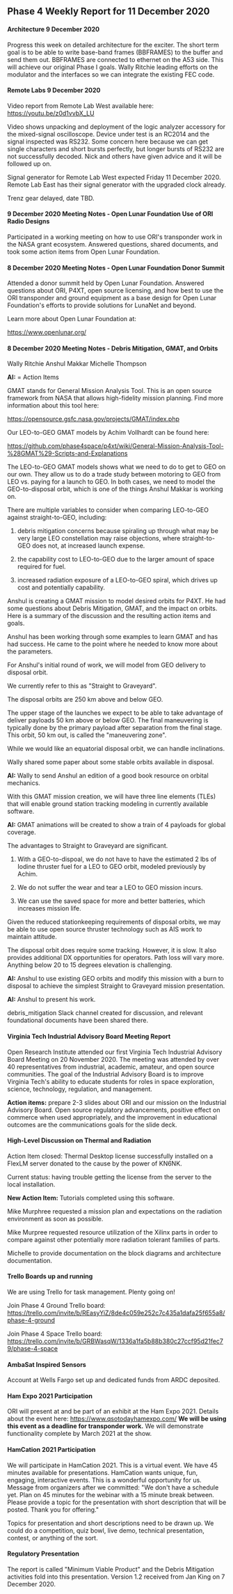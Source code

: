 ## Phase 4 Weekly Report for 11 December 2020

#### Architecture 9 December 2020

Progress this week on detailed architecture for the exciter. The short term goal is to be able to write base-band frames (BBFRAMES) to the buffer and send them out. BBFRAMES are connected to ethernet on the A53 side. This will achieve our original Phase I goals. Wally Ritchie leading efforts on the modulator and the interfaces so we can integrate the existing FEC code. 

#### Remote Labs 9 December 2020

Video report from Remote Lab West available here: https://youtu.be/z0d1vvbX_LU

Video shows unpacking and deployment of the logic analyzer accessory for the mixed-signal oscilloscope. Device under test is an RC2014 and the signal inspected was RS232. Some concern here because we can get single characters and short bursts perfectly, but longer bursts of RS232 are not successfully decoded. Nick and others have given advice and it will be followed up on.

Signal generator for Remote Lab West expected Friday 11 December 2020. Remote Lab East has their signal generator with the upgraded clock already.

Trenz gear delayed, date TBD. 

#### 9 December 2020 Meeting Notes - Open Lunar Foundation Use of ORI Radio Designs

Participated in a working meeting on how to use ORI's transponder work in the NASA grant ecosystem. Answered questions, shared documents, and took some action items from Open Lunar Foundation. 

#### 8 December 2020 Meeting Notes - Open Lunar Foundation Donor Summit

Attended a donor summit held by Open Lunar Foundation. Answered questions about ORI, P4XT, open source licensing, and how best to use the ORI transponder and ground equipment as a base design for Open Lunar Foundation's efforts to provide solutions for LunaNet and beyond.

Learn more about Open Lunar Foundation at: 

https://www.openlunar.org/

#### 8 December 2020 Meeting Notes - Debris Mitigation, GMAT, and Orbits

Wally Ritchie
Anshul Makkar
Michelle Thompson

**AI:** = Action Items

GMAT stands for General Mission Analysis Tool. This is an open source framework from NASA that allows high-fidelity mission planning. Find more information about this tool here:

https://opensource.gsfc.nasa.gov/projects/GMAT/index.php

Our LEO-to-GEO GMAT models by Achim Vollhardt can be found here:

https://github.com/phase4space/p4xt/wiki/General-Mission-Analysis-Tool-%28GMAT%29-Scripts-and-Explanations

The LEO-to-GEO GMAT models shows what we need to do to get to GEO on our own. They allow us to do a trade study between motoring to GEO from LEO vs. paying for a launch to GEO. In both cases, we need to model the GEO-to-disposal orbit, which is one of the things Anshul Makkar is working on. 

There are multiple variables to consider when comparing LEO-to-GEO  against straight-to-GEO, including:

1) debris mitigation concerns because spiraling up through what may be very large LEO constellation may raise objections, where straight-to-GEO does not, at increased launch expense.

2) the capability cost to LEO-to-GEO due to the larger amount of space required for fuel. 

3) increased radiation exposure of a LEO-to-GEO spiral, which drives up cost and potentially capability. 

Anshul is creating a GMAT mission to model desired orbits for P4XT. He had some questions about Debris Mitigation, GMAT, and the impact on orbits. Here is a summary of the discussion and the resulting action items and goals. 

Anshul has been working through some examples to learn GMAT and has had success. He came to the point where he needed to know more about the parameters.

For Anshul's initial round of work, we will model from GEO delivery to disposal orbit. 

We currently refer to this as "Straight to Graveyard". 

The disposal orbits are 250 km above and below GEO. 

The upper stage of the launches we expect to be able to take advantage of deliver payloads 50 km above or below GEO. The final maneuvering is typically done by the primary payload after separation from the final stage. This orbit, 50 km out, is called the "maneuvering zone". 

While we would like an equatorial disposal orbit, we can handle inclinations.

Wally shared some paper about some stable orbits available in disposal. 

**AI:** Wally to send Anshul an edition of a good book resource on orbital mechanics. 

With this GMAT mission creation, we will have three line elements (TLEs) that will enable ground station tracking modeling in currently available software. 

**AI:** GMAT animations will be created to show a train of 4 payloads for global coverage. 

The advantages to Straight to Graveyard are significant.

1) With a GEO-to-dispoal, we do not have to have the estimated 2 lbs of Iodine thruster fuel for a LEO to GEO orbit, modeled previously by Achim. 

2) We do not suffer the wear and tear a LEO to GEO mission incurs. 

3) We can use the saved space for more and better batteries, which increases mission life. 

Given the reduced stationkeeping requirements of disposal orbits, we may be able to use open source thruster technology such as AIS work to maintain attitude.

The disposal orbit does require some tracking. However, it is slow. It also provides additional DX opportunities for operators. Path loss will vary more. Anything below 20 to 15 degrees elevation is challenging. 

**AI:** Anshul to use existing GEO orbits and modify this mission with a burn to disposal to achieve the simplest Straight to Graveyard mission presentation.

**AI:** Anshul to present his work.

debris_mitigation Slack channel created for discussion, and relevant foundational documents have been shared there. 


#### Virginia Tech Industrial Advisory Board Meeting Report
Open Research Institute attended our first Virginia Tech Industrial Advisory Board Meeting on 20 November 2020. The meeting was attended by over 40 representatives from industrial, academic, amateur, and open source communities. The goal of the Industrial Advisory Board is to improve Virginia Tech's ability to educate students for roles in space exploration, science, technology, regulation, and management. 

**Action items:** prepare 2-3 slides about ORI and our mission on the Industrial Advisory Board. Open source regulatory advancements, positive effect on commerce when used appropriately, and the improvement in educational outcomes are the communications goals for the slide deck. 

#### High-Level Discussion on Thermal and Radiation 

Action Item closed: Thermal Desktop license successfully installed on a FlexLM server donated to the cause by the power of KN6NK. 

Current status: having trouble getting the license from the server to the local installation. 

**New Action Item:** Tutorials completed using this software. 

Mike Murphree requested a mission plan and expectations on the radiation environment as soon as possible.

Mike Murpree requested resource utilization of the Xilinx parts in order to compare against other potentially more radiation tolerant families of parts. 

Michelle to provide documentation on the block diagrams and architecture documentation. 

#### Trello Boards up and running
We are using Trello for task management. Plenty going on! 

Join Phase 4 Ground Trello board:
https://trello.com/invite/b/REasyYiZ/8de4c059e252c7c435a1dafa25f655a8/phase-4-ground

Join Phase 4 Space Trello board:
https://trello.com/invite/b/GRBWasqW/1336a1fa5b88b380c27ccf95d21fec79/phase-4-space

#### AmbaSat Inspired Sensors

Account at Wells Fargo set up and dedicated funds from ARDC deposited.  


#### Ham Expo 2021 Participation
ORI will present at and be part of an exhibit at the Ham Expo 2021. Details about the event here: https://www.qsotodayhamexpo.com/ 
**We will be using this event as a deadline for transponder work.** We will demonstrate functionality complete by March 2021 at the show. 

#### HamCation 2021 Participation
We will participate in HamCation 2021. This is a virtual event. We have 45 minutes available for presentations. HamCation wants unique, fun, engaging, interactive events. This is a wonderful opportunity for us. Message from organizers after we committed: "We don't have a schedule yet. Plan on 45 minutes for the webinar with a 15 minute break between. Please provide a topic for the presentation with short description that will be posted. Thank you for offering."

Topics for presentation and short descriptions need to be drawn up. We could do a competition, quiz bowl, live demo, technical presentation, contest, or anything of the sort. 

#### Regulatory Presentation
The report is called "Minimum Viable Product" and the Debris Mitigation activities fold into this presentation. Version 1.2 received from Jan King on 7 December 2020. 

